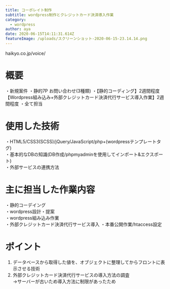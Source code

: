 ```yaml
---
title: コーポレイト制作
subtitle: wordpress制作とクレジットカード決済導入作業
category:
  - wordpress
author: aya
date: 2020-06-15T14:11:31.614Z
featureImage: /uploads/スクリーンショット-2020-06-15-23.14.14.png
---
```

haikyo.co.jp/voice/

# 概要
・新規案件
・静的7P お問い合わせ(3種類)
・【静的コーディング】2週間程度 【Wordpress組み込み+外部クレジットカード決済代行サービス導入作業】2週間程度
・全て担当

# 使用した技術
・HTML5/CSS3(SCSS)/jQuery/JavaScript/php+(wordpressテンプレートタグ)\
・基本的なDBの知識(DB作成/phpmyadminを使用してインポート&エクスポート)  
・外部サービスの連携方法

# 主に担当した作業内容
・静的コーデイング\
・wordpress設計・提案\
・wordpress組み込み作業\
・外部クレジットカード決済代行サービス導入
・本番公開作業/htaccess設定

# ポイント
1. データベースから取得した値を、オブジェクトに整理してからフロントに表示させる技術  
2. 外部クレジットカード決済代行サービスの導入方法の調査  
→サーバーが古いため導入方法に制限があったため
